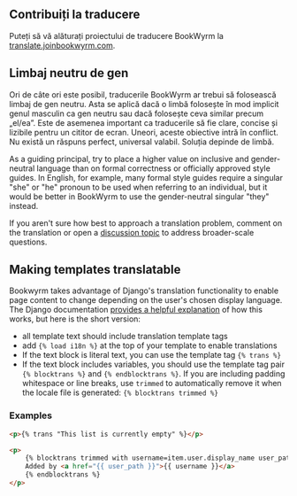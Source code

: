 ## Contribuiți la traducere

Puteți să vă alăturați proiectului de traducere BookWyrm la [translate.joinbookwyrm.com](https://translate.joinbookwyrm.com/).

## Limbaj neutru de gen

Ori de câte ori este posibil, traducerile BookWyrm ar trebui să folosească limbaj de gen neutru. Asta se aplică dacă o limbă folosește în mod implicit genul masculin ca gen neutru sau dacă folosește ceva similar precum „el/ea”. Este de asemenea important ca traducerile să fie clare, concise și lizibile pentru un cititor de ecran. Uneori, aceste obiective intră în conflict. Nu există un răspuns perfect, universal valabil. Soluția depinde de limbă.

As a guiding principal, try to place a higher value on inclusive and gender-neutral language than on formal correctness or officially approved style guides. In English, for example, many formal style guides require a singular "she" or "he" pronoun to be used when referring to an individual, but it would be better in BookWyrm to use the gender-neutral singular "they" instead.

If you aren't sure how best to approach a translation problem, comment on the translation or open a [discussion topic](https://translate.joinbookwyrm.com/project/bookwyrm/discussions) to address broader-scale questions.

## Making templates translatable

Bookwyrm takes advantage of Django's translation functionality to enable page content to change depending on the user's chosen display language. The Django documentation [provides a helpful explanation](https://docs.djangoproject.com/en/3.2/topics/i18n/translation/#internationalization-in-template-code) of how this works, but here is the short version:

* all template text should include translation template tags
* add `{% load i18n %}` at the top of your template to enable translations
* If the text block is literal text, you can use the template tag `{% trans %}`
* If the text block includes variables, you should use the template tag pair `{% blocktrans %}` and `{% endblocktrans %}`. If you are including padding whitespace or line breaks, use `trimmed` to automatically remove it when the locale file is generated: `{% blocktrans trimmed %}`

### Examples

```html
<p>{% trans "This list is currently empty" %}</p>

<p>
    {% blocktrans trimmed with username=item.user.display_name user_path=item.user.local_path %}
    Added by <a href="{{ user_path }}">{{ username }}</a>
    {% endblocktrans %}
</p>
```
